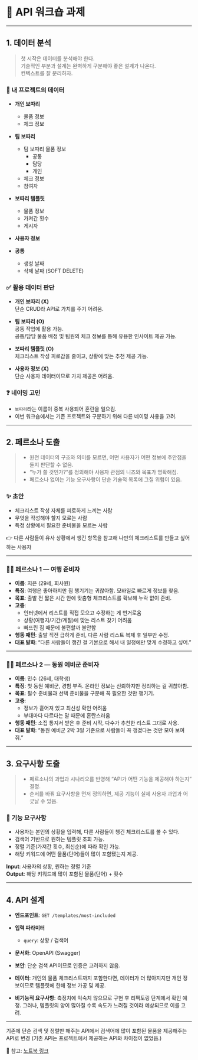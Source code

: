 # 📌 API 워크숍 과제

---

## 1. 데이터 분석

> 첫 시작은 데이터를 분석해야 한다.  
> 기술적인 부분과 설계는 완벽하게 구분해야 좋은 설계가 나온다.  
> 컨텍스트를 잘 분리하자.

### 📂 내 프로젝트의 데이터

- **개인 보따리**
  - 물품 정보
  - 체크 정보

- **팀 보따리**
  - 팀 보따리 물품 정보
    - 공통
    - 담당
    - 개인
  - 체크 정보
  - 참여자

- **보따리 템플릿**
  - 물품 정보
  - 가져간 횟수
  - 게시자

- **사용자 정보**

- **공통**
  - 생성 날짜
  - 삭제 날짜 (SOFT DELETE)

### ✅ 활용 데이터 판단

- **개인 보따리 (X)**  
  단순 CRUD라 API로 가치를 주기 어려움.

- **팀 보따리 (O)**  
  공동 작업에 활용 가능.  
  공통/담당 물품 배정 및 팀원의 체크 정보를 통해 유용한 인사이트 제공 가능.

- **보따리 템플릿 (O)**  
  체크리스트 작성 피로감을 줄이고, 상황에 맞는 추천 제공 가능.

- **사용자 정보 (X)**  
  단순 사용자 데이터이므로 가치 제공은 어려움.

### ❓ 네이밍 고민
- `보따리`라는 이름이 중복 사용되어 혼란을 일으킴.  
- 이번 워크숍에서는 기존 프로젝트와 구분하기 위해 다른 네이밍 사용을 고려.

---

## 2. 페르소나 도출

> - 원천 데이터의 구조와 의미를 모르면, 어떤 사용자가 어떤 정보에 주안점을 둘지 판단할 수 없음.  
> - “누가 쓸 것인가?”를 정의해야 사용자 관점의 니즈와 목표가 명확해짐.  
> - 페르소나 없이는 기능 요구사항이 단순 기술적 목록에 그칠 위험이 있음.

### ✨ 초안
- 체크리스트 작성 자체를 피로하게 느끼는 사람  
- 무엇을 작성해야 할지 모르는 사람  
- 특정 상황에서 필요한 준비물을 모르는 사람  

👉 다른 사람들이 유사 상황에서 챙긴 항목을 참고해 나만의 체크리스트를 만들고 싶어하는 사용자

---

### 🧑‍🎓 페르소나 1 — 여행 준비자

- **이름**: 지은 (29세, 회사원)  
- **특징**: 여행은 좋아하지만 짐 챙기기는 귀찮아함. 모바일로 빠르게 정보를 찾음.  
- **목표**: 출발 전 짧은 시간 안에 맞춤형 체크리스트를 확보해 누락 없이 준비.  
- **고충**:
  - 인터넷에서 리스트를 직접 모으고 수정하는 게 번거로움
  - 상황(여행지/기간/계절)에 맞는 리스트 찾기 어려움
  - 빠뜨린 짐 때문에 불편할까 불안함
- **행동 패턴**: 출발 직전 급하게 준비, 다른 사람 리스트 복제 후 일부만 수정.  
- **대표 발화**: “다른 사람들이 챙긴 걸 기본으로 해서 내 일정에만 맞게 수정하고 싶어.”

---

### 👨‍💻 페르소나 2 — 동원 예비군 준비자

- **이름**: 민수 (26세, 대학생)  
- **특징**: 첫 동원 예비군, 경험 부족. 온라인 정보는 신뢰하지만 정리하는 걸 귀찮아함.  
- **목표**: 필수 준비물과 선택 준비물을 구분해 꼭 필요한 것만 챙기기.  
- **고충**:
  - 정보가 흩어져 있고 최신성 확인 어려움
  - 부대마다 다르다는 말 때문에 혼란스러움
- **행동 패턴**: 소집 통지서 받은 후 준비 시작, 다수가 추천한 리스트 그대로 사용.  
- **대표 발화**: “동원 예비군 2박 3일 기준으로 사람들이 꼭 챙겼다는 것만 모아 보여줘.”

---

## 3. 요구사항 도출

> - 페르소나의 과업과 시나리오를 반영해 “API가 어떤 기능을 제공해야 하는지” 결정.  
> - 순서를 바꿔 요구사항을 먼저 정의하면, 제공 기능이 실제 사용자 과업과 어긋날 수 있음.

### 🎯 기능 요구사항
- 사용자는 본인의 상황을 입력해, 다른 사람들이 챙긴 체크리스트를 볼 수 있다.  
- 검색어 기반으로 원하는 템플릿 조회 가능.  
- 정렬 기준(가져간 횟수, 최신순)에 따라 확인 가능.
- 해당 키워드에 어떤 물품(단어)들이 많이 포함됐는지 제공.

**Input**: 사용자의 상황, 원하는 정렬 기준  
**Output**: 해당 키워드에 많이 포함된 물품(단어) + 횟수

---

## 4. API 설계

- **엔드포인트**: `GET /templates/most-included`
- **입력 파라미터**
  - `query`: 상황 / 검색어

- **문서화**: OpenAPI (Swagger)
- **보안**: 단순 검색 API이므로 인증은 고려하지 않음.
- **데이터**: 개인의 물품 체크리스트까지 포함한다면, 데이터가 더 많아지지만 개인 정보이므로 템플릿에 한해 정보 가공 및 제공.
- **비기능적 요구사항**: 측정치에 익숙치 않으므로 구현 후 리팩토링 단계에서 확인 예정. 그러나, 템플릿의 양이 많아질 수록 속도가 느려질 것이라 예상되므로 이를 고려.

---

기존에 단순 검색 및 정렬만 해주는 API에서
검색어에 많이 포함된 물품을 제공해주는 API로 변경
(기존 API는 프로젝트에서 제공하는 API와 차이점이 없었음.)

📎 참고: [노트북 링크](https://notebooklm.google.com/notebook/c8e6c71c-6dc7-4f1e-9190-d410e3cce48d)
